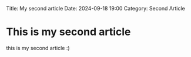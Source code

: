 Title: My second article
Date: 2024-09-18 19:00
Category: Second Article

# This is my second article

this is my second article :)
